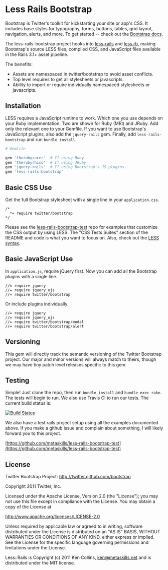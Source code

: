# Less Rails Bootstrap

Bootstrap is Twitter's toolkit for kickstarting your site or app's CSS. It includes base styles for typography, forms, buttons, tables, grid layout, navigation, alerts, and more. To get started -- check out the [Bootstrap docs](http://twitter.github.com/bootstrap).

The less-rails-bootstrap project hooks into [less-rails](http://github.com/metaskills/less-rails) and [less.rb](http://github.com/cowboyd/less.rb), making Bootstrap's source LESS files, compiled CSS, and JavaScript files available in the Rails 3.1+ asset pipeline. 

The benefits:

* Assets are namespaced in twitter/bootstrap to avoid asset conflicts.
* Top level requires to get all stylesheets or javascripts.
* Ability to import or require individually namespaced stylesheets or javascripts.


## Installation

LESS requires a JavaScript runtime to work. Which one you use depends on your Ruby implementation. Two are shown for Ruby (MRI) and JRuby. Add only the relevant one to your Gemfile. If you want to use Bootstrap's JavaScript plugins, also add the `jquery-rails` gem. Finally, add `less-rails-bootstrap` and run `bundle install`.

```ruby
# Gemfile

gem 'therubyracer'  # If using Ruby
gem 'therubyrhino'  # If using JRuby
gem 'jquery-rails'  # If using Bootstrap's JS plugins.
gem 'less-rails-bootstrap'
```

## Basic CSS Use

Get the full Bootstrap stylesheet with a single line in your `application.css`.

    /*
      *= require twitter/bootstrap
    */

Please see the [less-rails-bootstrap-test](http://github.com/metaskills/less-rails-bootstrap-test) repo for examples that customize the CSS output by using LESS. The "CSS Tests Suites" section of the README and code is what you want to focus on. Also, check out the [LESS syntax](http://lesscss.org/). 

## Basic JavaScript Use

In `application.js`, require jQuery first. Now you can add all the Bootstrap plugins with a single line.

````
//= require jquery
//= require jquery_ujs
//= require twitter/bootstrap
````

Or include plugins individually.

````
//= require jquery
//= require jquery_ujs
//= require twitter/bootstrap/modal
//= require twitter/bootstrap/alert
````


## Versioning

This gem will directly track the semantic versioning of the Twitter Bootstrap project. Our major and minor versions will always match to theirs, though we may have tiny patch level releases specific to this gem.


## Testing

Simple! Just clone the repo, then run `bundle install` and `bundle exec rake`. The tests will begin to run. We also use Travis CI to run our tests. The current build status is:

[![Build Status](https://secure.travis-ci.org/metaskills/less-rails-bootstrap.png)](http://travis-ci.org/metaskills/less-rails-bootstrap)

We also have a test rails project setup using all the examples documented above. If you make a github issue and complain about something, I will likely forward you to this project.

[https://github.com/metaskills/less-rails-bootstrap-test](https://github.com/metaskills/less-rails-bootstrap-test)


## License

Twitter Bootstrap Project: http://twitter.github.com/bootstrap

Copyright 2011 Twitter, Inc.

Licensed under the Apache License, Version 2.0 (the "License");
you may not use this file except in compliance with the License.
You may obtain a copy of the License at

http://www.apache.org/licenses/LICENSE-2.0

Unless required by applicable law or agreed to in writing, software
distributed under the License is distributed on an "AS IS" BASIS,
WITHOUT WARRANTIES OR CONDITIONS OF ANY KIND, either express or implied.
See the License for the specific language governing permissions and
limitations under the License.

Less::Rails is Copyright (c) 2011 Ken Collins, <ken@metaskills.net> and is distributed under the MIT license.



